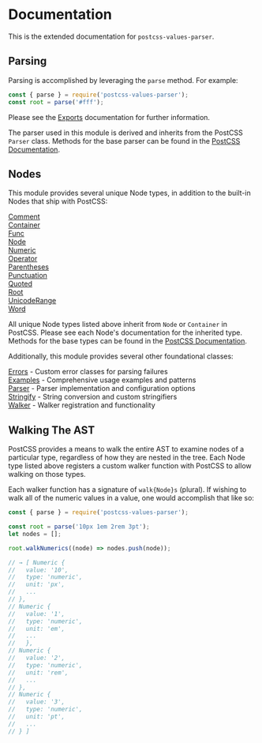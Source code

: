 # Documentation

This is the extended documentation for `postcss-values-parser`.

## Parsing

Parsing is accomplished by leveraging the `parse` method. For example:

```js
const { parse } = require('postcss-values-parser');
const root = parse('#fff');
```

Please see the [Exports](./Exports.md) documentation for further information.

The parser used in this module is derived and inherits from the PostCSS `Parser` class. Methods for the base parser can be found in the [PostCSS Documentation](https://github.com/postcss/postcss/tree/master/docs).

## Nodes

This module provides several unique Node types, in addition to the built-in Nodes that ship with PostCSS:

[Comment](./Comment.md)<br/>
[Container](./Container.md)<br/>
[Func](./Func.md)<br/>
[Node](./Node.md)<br/>
[Numeric](./Numeric.md)<br/>
[Operator](./Operator.md)<br/>
[Parentheses](./Parentheses.md)<br/>
[Punctuation](./Punctuation.md)<br/>
[Quoted](./Quoted.md)<br/>
[Root](./Root.md)<br/>
[UnicodeRange](./UnicodeRange.md)<br/>
[Word](./Word.md)<br/>

All unique Node types listed above inherit from `Node` or `Container` in PostCSS. Please see each Node's documentation for the inherited type. Methods for the base types can be found in the [PostCSS Documentation](https://github.com/postcss/postcss/tree/master/docs).

Additionally, this module provides several other foundational classes:

[Errors](./Errors.md) - Custom error classes for parsing failures<br/>
[Examples](./Examples.md) - Comprehensive usage examples and patterns<br/>
[Parser](./Parser.md) - Parser implementation and configuration options<br/>
[Stringify](./Stringify.md) - String conversion and custom stringifiers<br/>
[Walker](./Walker.md) - Walker registration and functionality<br/>

## Walking The AST

PostCSS provides a means to walk the entire AST to examine nodes of a particular type, regardless of how they are nested in the tree. Each Node type listed above registers a custom walker function with PostCSS to allow walking on those types.

Each walker function has a signature of `walk{Node}s` (plural). If wishing to walk all of the numeric values in a value, one would accomplish that like so:

```js
const { parse } = require('postcss-values-parser');

const root = parse('10px 1em 2rem 3pt');
let nodes = [];

root.walkNumerics((node) => nodes.push(node));

// → [ Numeric {
//   value: '10',
//   type: 'numeric',
//   unit: 'px',
//   ...
// },
// Numeric {
//   value: '1',
//   type: 'numeric',
//   unit: 'em',
//   ...
//   },
// Numeric {
//   value: '2',
//   type: 'numeric',
//   unit: 'rem',
//   ...
// },
// Numeric {
//   value: '3',
//   type: 'numeric',
//   unit: 'pt',
//   ...
// } ]
```
